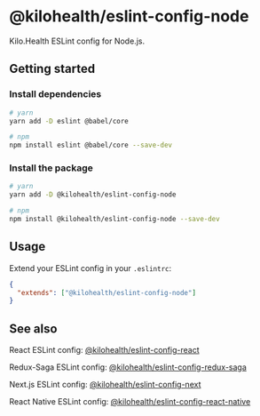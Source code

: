 # @kilohealth/eslint-config-node

Kilo.Health ESLint config for Node.js.

## Getting started

### Install dependencies

```bash
# yarn
yarn add -D eslint @babel/core

# npm
npm install eslint @babel/core --save-dev
```

### Install the package

```bash
# yarn
yarn add -D @kilohealth/eslint-config-node

# npm
npm install @kilohealth/eslint-config-node --save-dev
```

## Usage

Extend your ESLint config in your `.eslintrc`:

```json
{
  "extends": ["@kilohealth/eslint-config-node"]
}
```

## See also

React ESLint config:
[@kilohealth/eslint-config-react](https://npm.im/@kilohealth/eslint-config-react)

Redux-Saga ESLint config:
[@kilohealth/eslint-config-redux-saga](https://npm.im/@kilohealth/eslint-config-redux-saga)

Next.js ESLint config:
[@kilohealth/eslint-config-next](https://npm.im/@kilohealth/eslint-config-next)

React Native ESLint config:
[@kilohealth/eslint-config-react-native](https://npm.im/@kilohealth/eslint-config-react-native)
